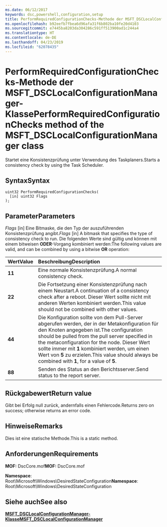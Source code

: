 ```yaml
---
ms.date: 06/12/2017
keywords: dsc,powershell,configuration,setup
title: PerformRequiredConfigurationChecks-Methode der MSFT_DSCLocalConfigurationManager-Klasse
ms.openlocfilehash: b92eefb7fbea6d96afa31f6b802ba10fe20d4103
ms.sourcegitcommit: e7445ba8203da304286c591ff513900ad1c244a4
ms.translationtype: HT
ms.contentlocale: de-DE
ms.lasthandoff: 04/23/2019
ms.locfileid: "62078435"
---
```

# <a name="performrequiredconfigurationchecks-method-of-the-msftdsclocalconfigurationmanager-class"></a><span data-ttu-id="50bc8-103">PerformRequiredConfigurationChecks-Methode der MSFT_DSCLocalConfigurationManager-Klasse</span><span class="sxs-lookup"><span data-stu-id="50bc8-103">PerformRequiredConfigurationChecks method of the MSFT_DSCLocalConfigurationManager class</span></span>

<span data-ttu-id="50bc8-104">Startet eine Konsistenzprüfung unter Verwendung des Taskplaners.</span><span class="sxs-lookup"><span data-stu-id="50bc8-104">Starts a consistency check by using the Task Scheduler.</span></span>

## <a name="syntax"></a><span data-ttu-id="50bc8-105">Syntax</span><span class="sxs-lookup"><span data-stu-id="50bc8-105">Syntax</span></span>

```mof
uint32 PerformRequiredConfigurationChecks(
  [in] uint32 Flags
);
```

## <a name="parameters"></a><span data-ttu-id="50bc8-106">Parameter</span><span class="sxs-lookup"><span data-stu-id="50bc8-106">Parameters</span></span>

<span data-ttu-id="50bc8-107">*Flags* \[in\] Eine Bitmaske, die den Typ der auszuführenden Konsistenzprüfung angibt.</span><span class="sxs-lookup"><span data-stu-id="50bc8-107">*Flags* \[in\] A bitmask that specifies the type of consistency check to run.</span></span> <span data-ttu-id="50bc8-108">Die folgenden Werte sind gültig und können mit einem bitweisen **ODER**-Vorgang kombiniert werden:</span><span class="sxs-lookup"><span data-stu-id="50bc8-108">The following values are valid, and can be combined by using a bitwise **OR** operation:</span></span>

|<span data-ttu-id="50bc8-109">Wert</span><span class="sxs-lookup"><span data-stu-id="50bc8-109">Value</span></span> |<span data-ttu-id="50bc8-110">Beschreibung</span><span class="sxs-lookup"><span data-stu-id="50bc8-110">Description</span></span> |
|:--- |:---|
|<span data-ttu-id="50bc8-111">**1**</span><span class="sxs-lookup"><span data-stu-id="50bc8-111">**1**</span></span> | <span data-ttu-id="50bc8-112">Eine normale Konsistenzprüfung.</span><span class="sxs-lookup"><span data-stu-id="50bc8-112">A normal consistency check.</span></span> |
|<span data-ttu-id="50bc8-113">**2**</span><span class="sxs-lookup"><span data-stu-id="50bc8-113">**2**</span></span> | <span data-ttu-id="50bc8-114">Die Fortsetzung einer Konsistenzprüfung nach einem Neustart.</span><span class="sxs-lookup"><span data-stu-id="50bc8-114">A continuation of a consistency check after a reboot.</span></span> <span data-ttu-id="50bc8-115">Dieser Wert sollte nicht mit anderen Werten kombiniert werden.</span><span class="sxs-lookup"><span data-stu-id="50bc8-115">This value should not be combined with other values.</span></span> |
|<span data-ttu-id="50bc8-116">**4**</span><span class="sxs-lookup"><span data-stu-id="50bc8-116">**4**</span></span> | <span data-ttu-id="50bc8-117">Die Konfiguration sollte von dem Pull-Server abgerufen werden, der in der Metakonfiguration für den Knoten angegeben ist.</span><span class="sxs-lookup"><span data-stu-id="50bc8-117">The configuration should be pulled from the pull server specified in the metaconfiguration for the node.</span></span> <span data-ttu-id="50bc8-118">Dieser Wert sollte immer mit **1** kombiniert werden, um einen Wert von **5** zu erzielen.</span><span class="sxs-lookup"><span data-stu-id="50bc8-118">This value should always be combined with **1**, for a value of **5**.</span></span> |
|<span data-ttu-id="50bc8-119">**8**</span><span class="sxs-lookup"><span data-stu-id="50bc8-119">**8**</span></span> | <span data-ttu-id="50bc8-120">Senden des Status an den Berichtsserver.</span><span class="sxs-lookup"><span data-stu-id="50bc8-120">Send status to the report server.</span></span> |

## <a name="return-value"></a><span data-ttu-id="50bc8-121">Rückgabewert</span><span class="sxs-lookup"><span data-stu-id="50bc8-121">Return value</span></span>

<span data-ttu-id="50bc8-122">Gibt bei Erfolg null zurück, andernfalls einen Fehlercode.</span><span class="sxs-lookup"><span data-stu-id="50bc8-122">Returns zero on success; otherwise returns an error code.</span></span>

## <a name="remarks"></a><span data-ttu-id="50bc8-123">Hinweise</span><span class="sxs-lookup"><span data-stu-id="50bc8-123">Remarks</span></span>

<span data-ttu-id="50bc8-124">Dies ist eine statische Methode.</span><span class="sxs-lookup"><span data-stu-id="50bc8-124">This is a static method.</span></span>

## <a name="requirements"></a><span data-ttu-id="50bc8-125">Anforderungen</span><span class="sxs-lookup"><span data-stu-id="50bc8-125">Requirements</span></span>

<span data-ttu-id="50bc8-126">**MOF:** DscCore.mof</span><span class="sxs-lookup"><span data-stu-id="50bc8-126">**MOF:** DscCore.mof</span></span>

<span data-ttu-id="50bc8-127">**Namespace**: Root\Microsoft\Windows\DesiredStateConfiguration</span><span class="sxs-lookup"><span data-stu-id="50bc8-127">**Namespace**: Root\Microsoft\Windows\DesiredStateConfiguration</span></span>

## <a name="see-also"></a><span data-ttu-id="50bc8-128">Siehe auch</span><span class="sxs-lookup"><span data-stu-id="50bc8-128">See also</span></span>

[<span data-ttu-id="50bc8-129">**MSFT_DSCLocalConfigurationManager-Klasse**</span><span class="sxs-lookup"><span data-stu-id="50bc8-129">**MSFT_DSCLocalConfigurationManager**</span></span>](msft-dsclocalconfigurationmanager.md)